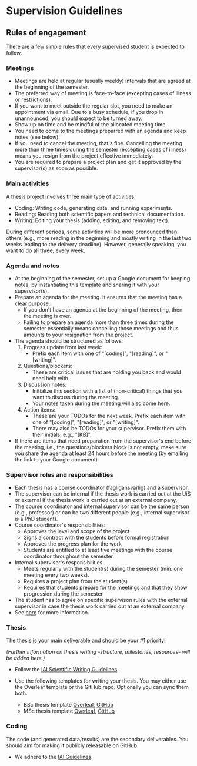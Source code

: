 # Supervision Guidelines

## Rules of engagement

There are a few simple rules that every supervised student is expected to follow.

### Meetings

  * Meetings are held at regular (usually weekly) intervals that are agreed at the beginning of the semester.
  * The preferred way of meeting is face-to-face (excepting cases of illness or restrictions).
  * If you want to meet outside the regular slot, you need to make an appointment via email. Due to a busy schedule, if you drop in unannounced, you should expect to be turned away.
  * Show up on time and be mindful of the allocated meeting time.
  * You need to come to the meetings preparred with an agenda and keep notes (see below).
  * If you need to cancel the meeting, that's fine. Cancelling the meeting more than three times during the semester (excepting cases of illness) means you resign from the project effective immediately.
  * You are required to prepare a project plan and get it approved by the supervisor(s) as soon as possible. 
  

### Main activities

A thesis project involves three main type of activities:

  * Coding: Writing code, generating data, and running experiments.
  * Reading: Reading both scientific papers and technical documentation.
  * Writing: Editing your thesis (adding, editing, and removing text).

During different periods, some activities will be more pronounced than others (e.g., more reading in the beginning and mostly writing in the last two weeks leading to the delivery deadline). However, generally speaking, you want to do all three, every week.

### Agenda and notes

  * At the beginning of the semester, set up a Google document for keeping notes, by instantiating [this template](https://docs.google.com/document/d/1rXrqKV7CYZxWgo4pQ6a7bW9CB78yH-Xf1vTLBJiDFUE/edit?usp=sharing) and sharing it with your supervisor(s).
  * Prepare an agenda for the meeting. It ensures that the meeting has a clear purpose.
    - If you don't have an agenda at the beginning of the meeting, then the meeting is over.
    - Failing to prepare an agenda more than three times during the semester essentially means cancelling those meetings and thus amounts to your resignation from the project.
  * The agenda should be structured as follows:
    1. Progress update from last week:
       - Prefix each item with one of "[coding]", "[reading]", or "[writing]".
    2. Questions/blockers: 
       - These are critical issues that are holding you back and would need help with.
    3. Discussion notes: 
       - Initialize this section with a list of (non-critical) things that you want to discuss during the meeting.
       - Your notes taken during the meeting will also come here.
    4. Action items:
       - These are your TODOs for the next week. Prefix each item with one of "[coding]", "[reading]", or "[writing]".
       - There may also be TODOs for your supervisor. Prefix them with their initials, e.g., "[KB]".
  * If there are items that need preparation from the supervisor's end before the meeting, i.e., the questions/blockers block is not empty, make sure you share the agenda at least 24 hours before the meeting (by emailing the link to your Google document).

### Supervisor roles and responsibilities 

 * Each thesis has a course coordinator (fagligansvarlig) and a supervisor. 
 * The supervisor can be internal if the thesis work is carried out at the UiS or external if the thesis work is carried out at an external company.
 * The course coordinator and internal supervisor can be the same person (e.g., professor) or can be two different people (e.g., internal supervisor is a PhD student).
 * Course coordinator's responsibilities:
   - Approves the level and scope of the project
   - Signs a contract with the students before formal registration
   - Approves the progress plan for the work
   - Students are entitled to at least five meetings with the course coordinator throughout the semester.
 * Internal supervisor's responsibilities:
   - Meets regularly with the student(s) during the semester (min. one meeting every two weeks).
   - Requires a project plan from the student(s)
   - Requires that students prepare for the meetings and that they show progression during the semester
  * The student has to agree on specific supervison rules with the external supervisor in case the thesis work carried out at an external company.
  * See [here](https://www.uis.no/sites/default/files/2021-10/Course%20coordinator%20for%20Bachelor%27s%20and%20Master%27s%20Theses.pdf) for more information.


### Thesis

The thesis is your main deliverable and should be your #1 priority!

*(Further information on thesis writing -structure, milestones, resources- will be added here.)*

  * Follow the [IAI Scientific Writing Guidelines](https://github.com/iai-group/guidelines/tree/main/writing).
  
  * Use the following templates for writing your thesis. You may either use the Overleaf template or the GitHub repo. Optionally you can sync them both.
    - BSc thesis template [Overleaf](https://www.overleaf.com/read/vqcfdjzmcnsm), [GitHub](https://github.com/iai-group/template-thesis-bsc)
    - MSc thesis template [Overleaf](https://www.overleaf.com/read/mtmtjzbtbwbm), [GitHub](https://github.com/iai-group/template-thesis-msc)

### Coding

The code (and generated data/results) are the secondary deliverables. You should aim for making it publicly releasable on GitHub.

  * We adhere to the [IAI Guidelines](https://github.com/iai-group/guidelines).
